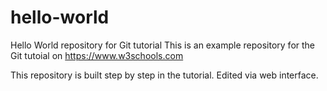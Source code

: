 # hello-world
Hello World repository for Git tutorial
This is an example repository for the Git tutoial on https://www.w3schools.com

This repository is built step by step in the tutorial.
Edited via web interface. 
